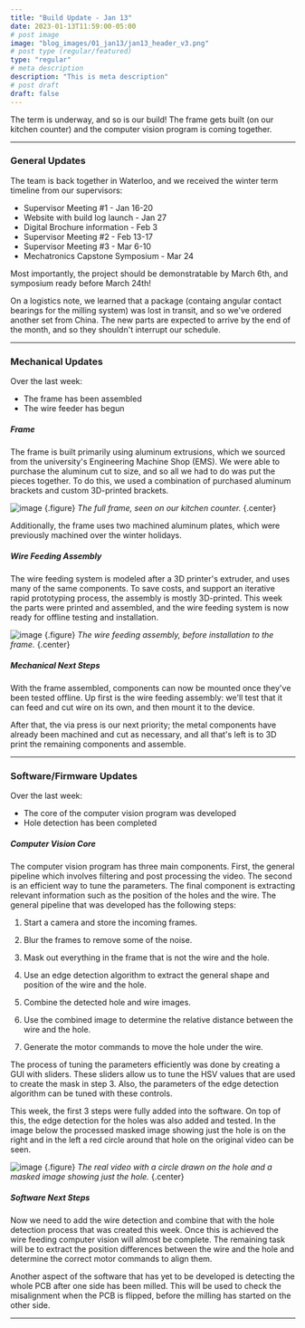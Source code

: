 ```yaml
---
title: "Build Update - Jan 13"
date: 2023-01-13T11:59:00-05:00
# post image
image: "blog_images/01_jan13/jan13_header_v3.png"
# post type (regular/featured)
type: "regular"
# meta description
description: "This is meta description"
# post draft
draft: false
---
```


The term is underway, and so is our build! The frame gets built (on our kitchen counter) and the computer vision program is coming together.

<hr>

### General Updates

The team is back together in Waterloo, and we received the winter term timeline from our supervisors:

* Supervisor Meeting #1 - Jan 16-20
* Website with build log launch - Jan 27
* Digital Brochure information - Feb 3
* Supervisor Meeting #2 - Feb 13-17
* Supervisor Meeting #3 - Mar 6-10
* Mechatronics Capstone Symposium - Mar 24

Most importantly, the project should be demonstratable by March 6th, and symposium ready before March 24th!

On a logistics note, we learned that a package (containg angular contact bearings for the milling system) was lost in transit, and so we've ordered another set from China. The new parts are expected to arrive by the end of the month, and so they shouldn't interrupt our schedule.

<hr>

### Mechanical Updates

Over the last week:
* The frame has been assembled
* The wire feeder has begun

##### Frame

The frame is built primarily using aluminum extrusions, which we sourced from the university's Engineering Machine Shop (EMS). We were able to purchase the aluminum cut to size, and so all we had to do was put the pieces together. To do this, we used a combination of purchased aluminum brackets and custom 3D-printed brackets.

![image](../../blog_images/01_jan13/frame_assy_v2.jpg)
{.figure}
_The full frame, seen on our kitchen counter._
{.center}

Additionally, the frame uses two machined aluminum plates, which were previously machined over the winter holidays.

##### Wire Feeding Assembly

The wire feeding system is modeled after a 3D printer's extruder, and uses many of the same components. To save costs, and support an iterative rapid prototyping process, the assembly is mostly 3D-printed. This week the parts were printed and assembled, and the wire feeding system is now ready for offline testing and installation.

![image](../../blog_images/01_jan13/wfh_assy_v2.jpg)
{.figure}
_The wire feeding assembly, before installation to the frame._
{.center}

##### Mechanical Next Steps

With the frame assembled, components can now be mounted once they've been tested offline. Up first is the wire feeding assembly: we'll test that it can feed and cut wire on its own, and then mount it to the device.

After that, the via press is our next priority; the metal components have already been machined and cut as necessary, and all that's left is to 3D print the remaining components and assemble.

<hr>

### Software/Firmware Updates

Over the last week:
* The core of the computer vision program was developed
* Hole detection has been completed

##### Computer Vision Core

The computer vision program has three main components. First, the general pipeline which involves filtering and post processing the video. The second is an efficient way to tune the parameters. The final component is extracting relevant information such as the position of the holes and the wire. The general pipeline that was developed has the following steps: 

1. Start a camera and store the incoming frames. 

2. Blur the frames to remove some of the noise. 

3. Mask out everything in the frame that is not the wire and the hole. 

4. Use an edge detection algorithm to extract the general shape and position of the wire and the hole. 

5. Combine the detected hole and wire images. 

6. Use the combined image to determine the relative distance between the wire and the hole. 

7. Generate the motor commands to move the hole under the wire. 

The process of tuning the parameters efficiently was done by creating a GUI with sliders. These sliders allow us to tune the HSV values that are used to create the mask in step 3. Also, the parameters of the edge detection algorithm can be tuned with these controls. 

This week, the first 3 steps were fully added into the software. On top of this, the edge detection for the holes was also added and tested. In the image below the processed masked image showing just the hole is on the right and in the left a red circle around that hole on the original video can be seen.

![image](../../blog_images/01_jan13/Hole_Detection.png)
{.figure}
_The real video with a circle drawn on the hole and a masked image showing just the hole._
{.center}

##### Software Next Steps

Now we need to add the wire detection and combine that with the hole detection process that was created this week. Once this is achieved the wire feeding computer vision will almost be complete. The remaining task will be to extract the position differences between the wire and the hole and determine the correct motor commands to align them.

Another aspect of the software that has yet to be developed is detecting the whole PCB after one side has been milled. This will be used to check the misalignment when the PCB is flipped, before the milling has started on the other side.

<hr>

<!--
### Electrical Updates

<hr>
-->